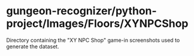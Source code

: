 # gungeon-recognizer/python-project/Images/Floors/XYNPCShop

Directory containing the "XY NPC Shop" game-in screenshots used to generate the dataset.